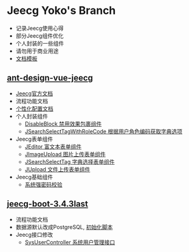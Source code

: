 # Jeecg Yoko's Branch

* 记录Jeecg使用心得
* 部分Jeecg组件优化
* 个人封装的一些组件
* 请勿用于商业用途
* [文档模板](./Template.md)

## [ant-design-vue-jeecg](https://github.com/yoko-murasame/ant-design-vue-jeecg)

* [Jeecg官方文档](https://www.kancloud.cn/zhangdaiscott/jeecg-boot/2043972)
* 流程功能文档
* [个性化配置文档](./ant-design-vue-jeecg/个性化配置文档.md)
* 个人封装组件
  * [DisableBlock 禁用效果包裹组件](./ant-design-vue-jeecg/禁用效果包裹组件.md)
  * [JSearchSelectTagWithRoleCode 根据用户角色编码获取字典选项](./ant-design-vue-jeecg/JSearchSelectTagWithRoleCode.md)
* Jeecg表单组件
  * [JEditor 富文本表单组件](./ant-design-vue-jeecg/JEditor.md)
  * [JImageUpload 图片上传表单组件](./ant-design-vue-jeecg/JImageUpload.md)
  * [JSearchSelectTag 字典选择表单组件](./ant-design-vue-jeecg/JSearchSelectTag.md)
  * [JUpload 文件上传表单组件](./ant-design-vue-jeecg/JUpload.md)
* Jeecg基础组件
  * [系统强密码校验](./ant-design-vue-jeecg/系统强密码校验.md)


## [jeecg-boot-3.4.3last](https://github.com/yoko-murasame/jeecg-boot)

* 流程功能文档
* 数据源默认改成PostgreSQL, [初始化脚本](https://github.com/yoko-murasame/jeecg-boot/blob/yoko-3.4.3last/db/PostgreSQL)
* Jeecg接口修改
  * [SysUserController 系统用户管理接口](./jeecg-boot-3.4.3last/SysUserController.md)
